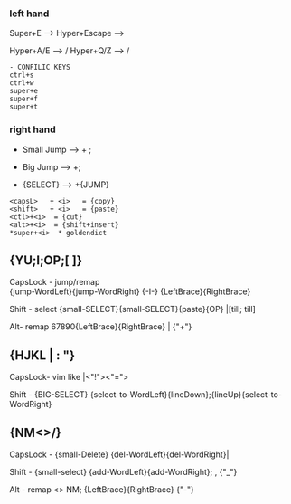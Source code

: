 
### left hand

Super+E      -->  <escape>
Hyper+Escape -->  <Capslock>

Hyper+A/E  -->  <Home>/<End>
Hyper+Q/Z  -->  <PgUp>/<PgDn>

```
- CONFILIC KEYS
ctrl+s
ctrl+w
super+e
super+f
super+t
```
### right hand

- Small Jump -->  <alt>+<left> ; 
- Big Jump -->  <ctrl>+<left>;

- {SELECT} --> <shift>+{JUMP}

```
<capsL>   + <i>   = {copy}
<shift>   + <i>   = {paste}
<ctl>+<i>  = {cut}
<alt>+<i>  = {shift+insert}
*super+<i>  * goldendict 
```

{YU;I;OP;[ ]}
--------------------------------
CapsLock -  jump/remap  
{jump-WordLeft}{jump-WordRight}   {-I-}  {LeftBrace}{RightBrace} <Home> <End>   

Shift - select
 {small-SELECT}{small-SELECT}{paste}{OP} |[till<Home>; till<End>] 

Alt- remap 
 67890{LeftBrace}{RightBrace} | {"+"}

{HJKL | : "}
-----------------------------
CapsLock- vim like
<left> <down><up><right>|<"!"><"=">

Shift -  {BIG-SELECT}
{select-to-WordLeft}{lineDown};{lineUp}{select-to-WordRight}

{NM<>/}
--------------------------------
CapsLock - {small-Delete}
{del-WordLeft}{del-WordRight}|<backsapce><delete>

Shift - {small-select}
{add-WordLeft}{add-WordRight}; <char-left>,<char-right>  {"_"}

Alt - remap <>
NM; {LeftBrace}{RightBrace}  {"-"}
